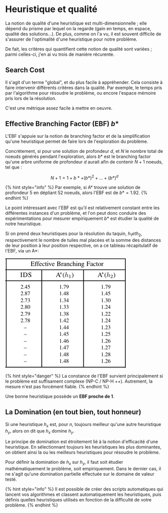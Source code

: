 # Heuristique et qualité

La notion de qualité d'une heuristique est multi-dimensionnelle ; elle dépend du prisme par lequel on la regarde (gain en temps, en espace, qualité des solutions...). De plus, comme on l'a vu, il est souvent difficile de s'assurer de l'optimalité d'une heuristique pour notre problème. 

De fait, les critères qui quantifient cette notion de qualité sont variées ; parmi celles-ci, j'en ai vu trois de manière récurente.

## Search Cost
Il s'agit d'un terme "global", et du plus facile à appréhender. 
Cela consiste à faire intervenir différents critères dans la qualité. Par exemple, le temps pris par l'algorithme pour résoudre le problème, ou encore l'espace mémoire pris lors de la résolution.

C'est une métrique assez facile à mettre en oeuvre.

## Effective Branching Factor (EBF) $b*$

L'EBF s'appuie sur la notion de branching factor et de la simplification qu'une heuristique permet de faire lors de l'exploration du problème.

Concrètement, si pour une solution de profondeur $d$, et $N$ le nombre total de noeuds générés pendant l'exploration, alors $b*$ est le branching factor qu'une arbre uniforme de profondeur $d$ aurait afin de contenir $N+1$ noeuds, tel que :

$$
N + 1 = 1 + b* + (b*)^2 + \dots + (b*)^d
$$

{% hint style="info" %}
Par exemple, si A* trouve une solution de profondeur 5 en dépliant 52 noeuds, alors l'EBF est de $b* = 1.92$.
{% endhint %}

Le point intéressant avec l'EBF est qu'il est relativement constant entre les différentes instances d'un problème, et l'on peut donc conduire des expérimentations pour mesurer empiriquement $b*$ est étudier la qualité de notre heuristique.

Si on prend deux heuristiques pour la résolution du taquin, $h_1 et h_2$, respectivement le nombre de tuiles mal placées et la somme des distances de leur position à leur position respective, on a ce tableau récapitulatif de l'EBF, via un A*:

![Effective Branching Factor de deux heuristiques différentes, par pas de 2 en profondeurs. IDF est l'approche sans heuristique](assets/ebf.png)

{% hint style="danger" %}
La constance de l'EBF survient principalement si le problème est suffisament complexe (NP-C / NP-H ++). Autrement, la mesure n'est pas forcément fiable.
{% endhint %}

Une bonne heuristique possède un **EBF proche de 1**.

## La Domination (en tout bien, tout honneur)

Si une heuristique $h_x$ est, pour $n$, toujours meilleur qu'une autre heuristique $h_y$, alors on dit que $h_x$ domine $h_y$.

Le principe de domination est étroitement lié à la notion d'efficacité d'une heuristique. En sélectionnant toujours les heuristiques les plus dominantes, on obtient ainsi la ou les meilleurs heuristiques pour résoudre le problème.

Pour définir la domination de $h_x$ sur $h_y$, il faut soit étudier mathématiquement le problème, soit empiriquement. Dans le dernier cas, il ne s'agit qu'une domination partielle effectuée sur le domaine de valeur testé.

{% hint style="info" %}
Il est possible de créer des scripts automatiques qui lancent vos algorithmes et classent automatiquement les heuristiques, puis définis quelles heuristiques utilisés en fonction de la difficulté de votre problème.
{% endhint %}


<!-- une manière "objective"  p.110 -->